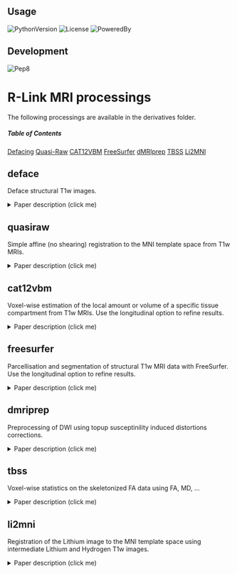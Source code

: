 ## Usage

![PythonVersion](https://img.shields.io/badge/python-3.6%20%7C%203.7%20%7C%203.8%20%7C%203.9-blue)
![License](https://img.shields.io/badge/License-CeCILLB-blue.svg)
![PoweredBy](https://img.shields.io/badge/Powered%20by-CEA%2FNeuroSpin-blue.svg)

## Development

![Pep8](https://github.com/rlink7/rlink_mri/actions/workflows/pep8.yml/badge.svg)


# R-Link MRI processings

The following processings are available in the derivatives folder.

##### Table of Contents  

[Defacing](#deface)
[Quasi-Raw](#quasiraw)
[CAT12VBM](#cat12vbm)
[FreeSurfer](#freesurfer)
[dMRIprep](#dmriprep)
[TBSS](#tbss)
[Li2MNI](#li2mni)

## deface

Deface structural T1w images.

<details>
  <summary>Paper description (click me)</summary>
<p>
    <br>
    <b>Steps:</b> The UK-Biobank study uses a customized image processing pipeline based on FSL (<b>Alfaro-Almagro et al., 2018</b>) which includes a defacing approach. It was designed for use with T1w images. This defacing approach was later extracted from the larger processing pipeline and released as part of the main FSL package as <i>fsl_deface</i>. Like other tools, such as <i>mri_deface</i> and <i>pydeface</i>, this method uses linear registration to locate its own pre-defined mask of face voxels on the target image, then sets voxels in the mask to zero. Unlike <i>mri_deface</i> and pydeface, this method also removes the ears. We used <i>fsl_deface</i> as included in FSL (<b>Jenkinson and Smith (2001)</b>) with default settings.<br>
    <b>Quality control:</b> A manual quality control was performed.
</p>
<p align='right'>
    <b>- NeuroSpin support team</b> <i>(Ways to Simplify Your Writing)</i>
</p>
</details>

## quasiraw

Simple affine (no shearing) registration to the MNI template space from
T1w MRIs.

<details>
  <summary>Paper description (click me)</summary>
<p>
    <br>
    <b>Steps:</b> Minimally preprocessed data is generated using ANTS (<b>Avants et al. (2009)</b>) bias field correction, FSL FLIRT (<b>Jenkinson and Smith (2001)</b>) with a 9 degrees of freedom (no shearing) affine transformation to register data to the MNI template, and the application of a brain mask to remove non-brain tissues in the final images.<br>
     <b>Quality control:</b> First, we compute the correlation between each image and the mean of every other images to sort them by increasing correlation score. Then, images are manually inspected in-house following this sorting, and a first threshold is set to remove the first outlier images. Additionally, we use the average correlation (using Fisher's z-transform) between registered images as a metric of quality and we retained only images at a threshold higher than 0.5.
</p>
<p align='right'>
    <b>- NeuroSpin support team</b> <i>(Ways to Simplify Your Writing)</i>
</p>
</details>

## cat12vbm

Voxel-wise estimation of the local amount or volume of a specific tissue
compartment from T1w MRIs. Use the longitudinal option to refine results.

<details>
  <summary>Paper description (click me)</summary>
<p>
    <br>
    <b>Steps:</b> Voxel-Based Morphometry (VBM) is performed with CAT12 (<b>Gaser and Dahnke (2016)</b>). The analysis stream includes non-linear spatial registration to the MNI template, Gray Matter (GM), White Matter (WM), and CerebroSpinal Fluid (CSF) tissues segmentation, bias correction of intensity non-uniformities, and segmentations modulation by scaling with the amount of volume changes due to spatial registration. VBM is applied to investigate the GM, and the longitudinal model allows the detection of small changes, such as brain plasticity or treatement effects after a few weeks or months. The sensitivity of VBM in the WM is low, and usually, diffusion-weighted imaging is preferred for that purpose. For this reason, only the modulated GM images is considered. Moreover, CAT12 computes GM volumes averaged on the Neuromorphometrics atlas that includes 284 brain cortical and sub-cortical ROIs. <br>
      <b>Quality control:</b> We performe the same in-house QC visual analysis as for quasi-raw images. Additionally, we also monitored the Noise Contrast Ratio (NCR) and Image Quality Rating (IQR) as two metrics of quality and we retained only images at a threshold below 4.
</p>
<p align='right'>
    <b>- NeuroSpin support team</b> <i>(Ways to Simplify Your Writing)</i>
</p>
</details>

## freesurfer

Parcellisation and segmentation of structural T1w MRI data with FreeSurfer.
Use the longitudinal option to refine results.

<details>
  <summary>Paper description (click me)</summary>
<p>
    <br>
    <b>Steps:</b> Cortical analysis is performed with FreeSurfer *recon-all*. The analysis stream includes intensity normalization, skull stripping, segmentation of GM (pial) and WM, hemispheric-based tessellations, topology corrections and inflation, and registration to the *fsaverag* template. Available morphological measures are summarized on the Desikan (<b>Desikan et al. (2006)</b>) and Destrieux (<b>Fischl et al. (2004)</b>) parcellations. Specifically, 7 ROI-based features computed both on Desikan and Destrieux atlases are shared including: the cortical thickness (mean and standard deviation), GM volume, surface area, integrated mean and Gaussian curvatures and intrinsic curvature index. Moreover, vertex-wise cortical thickness, curvature and average convexity features (<b>Fischl et al. (1999)</b>) (measuring the depth/height of a vertex above the average surface) are also accessible on the high-resolution seven order icosahedron. To allow inter-hemispheric cortical surface-based analysis, we further transform the right hemisphere features into the left one, using the symmetric *fsavarage_sym* Freesurfer template and the *xhemi* routines (<b>Greve et al. (2013)</b>). The final vertex-wise cortical features comprise 163,842 nodes per hemisphere.<br>
      <b>Quality control:</b> Similarly with quasi-raw and VBM, we first performe a visual analysis on images ranked by the correlation score. In addition we use the Euler number as a metric of quality and we retaine images at a threshold greater than -217, as specified in (<b>Rosen et al. (2018)</b>).
<p align='right'>
    <b>- NeuroSpin support team</b> <i>(Ways to Simplify Your Writing)</i>
</p>
</details>

  
## dmriprep

Preprocessing of DWI using topup susceptinility induced distortions
corrections.

<details>
  <summary>Paper description (click me)</summary>
<p>
    <br>
    <b>Steps:</b> The diffusion data were preprocessed and quality-checked with the following pipeline built around MRTrix3 (Tournier et al. 2019), FSL (Jenkinson et al. 2012), and ANTs (Tustinson 2014) software packages. First, any volumes with a corresponding b value less than 50 were treated as b0 volume for the remainder of the pipeline. The diffusion data were denoised with the provided dwidenoise (MP-PCA) function included with MRTrix3 (Veraart et al. 2016, Cordero-Grande et al. 2019). The images were then intensity-normalized to the first image and concatenated for further processing. FSL's topup and eddy algorithms were used to correct for susceptibilty-induced and motion artifacts and eddy currents and to remove outlier slices (Andersson, et al. 2003, Smith, et al.2004, Andersson, et al. 2016). Lastly, the preprocessed data were fitted with a tensor model using the
dwi2tensor function included with MRTrix3 using an iterative reweighted least squares estimator (Veraart et al. 2013).<br>
    <b>Quality control:</b>  The quality of this preprocessing pipeline was then assessed qualitatively for gross errors and quantitatively analyzed using a three-step approach. In the first step, the preprocessed data were analyzed in accordance with the method outlined by Lauzon (Lauzon et al. 2013). The brain parenchyma without CSF were masked in a restrictive manner by using an eroded brain mask generated on the average b0 image using the bet2 function included with FSL (Smith et al. 2002). Then, the tensor fits of the masked data were backpropagated through the diffusion model to reconstruct the original diffusion signal. The goodness-of-fit for the tensor model was then assessed using a modified pixel chi-squared value per slice per volume. In the second step, the tensor fit was converted to a fractional anisotropy (FA) image. The ICBM FA MNI atlas with 48 white matter tract labels provided with FSL were then non-rigidly registered to the subject's FA image with the ANTs software package (Mori, et al. 2005, Wakana et al. 2007, Hua et al. 2008, Avants et al. 2008). The average FA for each tract was then quantified and assessed for physiologic congruence. Lastly, the gradient orientations were visualized and checked using the dwigradcheck script included with MRTrix (Jeurissen, 2014). Then we automate the process by checking for the FA value of five specific bundles:
    
    - Genu_of_corpus_callosum_med 
    - Body_of_corpus_callosum_med
    - Splenium_of_corpus_callosum_med
    - Corticospinal_tract_L_med
    - Corticospinal_tract_R_med
    
Mean FA values must range in [0.3, 0.75].
</p>
<p align='right'>
    <b>- NeuroSpin support team</b> <i>(Ways to Simplify Your Writing)</i>
</p>
</details>

## tbss

Voxel-wise statistics on the skeletonized FA data using FA, MD, ...

<details>
  <summary>Paper description (click me)</summary>
<p>
    <br>
    <b>Steps:</b> Once DWI data have been pre-processed, the FA images are nonlinearly registered to the ENIGMA template. All subjects' FA and MD data are then projected onto the ENIGMA FA skeleton.<br>
    <b>Quality control:</b> We manually checked the FA images that have been registered.
</p>
<p align='right'>
    <b>- NeuroSpin support team</b> <i>(Ways to Simplify Your Writing)</i>
</p>
</details>

## li2mni

Registration of the Lithium image to the MNI template space using
intermediate Lithium and Hydrogen T1w images.

<details>
  <summary>Paper description (click me)</summary>
<p>
    <br>
    <b>Steps:</b> Lithium and Hydrogen T1w images are bias field corrected with FSL (<b>Jenkinson and Smith (2001)</b>). Then registration steps are performed with ANTS (<b>Avants et al. (2009)</b>). An affine transformation with 9 degrees of freedom (no shearing) coregisters the Lithium T1w and the Hydrogen T1w images, and an affine/non-linear deformation maps the Hydrogene T1w image to the 2mm isotropic MNI space. We assume that the Lithium and Lithium T1w images have the same field of view.<br>
      <b>Quality control:</b> coming soon.
</p>
<p align='right'>
    <b>- NeuroSpin support team</b> <i>(Ways to Simplify Your Writing)</i>
</p>
</details>
